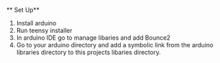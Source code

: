 ** Set Up**

1. Install arduino
2. Run teensy installer
3. In arduino IDE go to manage libaries and add Bounce2
4. Go to your arduino directory and add a symbolic link from the arduino libraries directory to this projects libaries directory.
